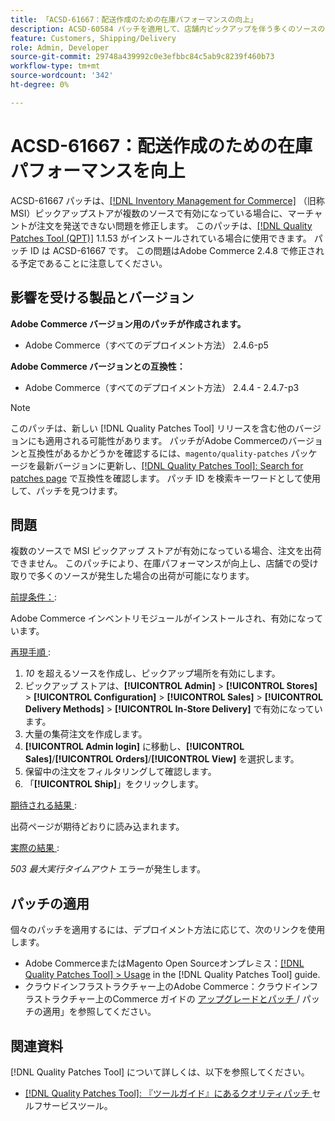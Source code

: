 ```yaml
---
title: 「ACSD-61667：配送作成のための在庫パフォーマンスの向上」
description: ACSD-60584 パッチを適用して、店舗内ピックアップを伴う多くのソースの場合に出荷を作成するための在庫パフォーマンスを向上させます。
feature: Customers, Shipping/Delivery
role: Admin, Developer
source-git-commit: 29748a439992c0e3efbbc84c5ab9c8239f460b73
workflow-type: tm+mt
source-wordcount: '342'
ht-degree: 0%

---
```


# ACSD-61667：配送作成のための在庫パフォーマンスを向上

ACSD-61667 パッチは、[[!DNL Inventory Management for Commerce]](https://experienceleague.adobe.com/en/docs/commerce-admin/inventory/introduction) （旧称 MSI）ピックアップストアが複数のソースで有効になっている場合に、マーチャントが注文を発送できない問題を修正します。 このパッチは、[[!DNL Quality Patches Tool (QPT)]](/help/tools/quality-patches-tool/quality-patches-tool-to-self-serve-quality-patches.md) 1.1.53 がインストールされている場合に使用できます。 パッチ ID は ACSD-61667 です。 この問題はAdobe Commerce 2.4.8 で修正される予定であることに注意してください。

## 影響を受ける製品とバージョン

**Adobe Commerce バージョン用のパッチが作成されます。**

* Adobe Commerce（すべてのデプロイメント方法） 2.4.6-p5

**Adobe Commerce バージョンとの互換性：**

* Adobe Commerce（すべてのデプロイメント方法） 2.4.4 - 2.4.7-p3

>[!NOTE]
>
>このパッチは、新しい [!DNL Quality Patches Tool] リリースを含む他のバージョンにも適用される可能性があります。 パッチがAdobe Commerceのバージョンと互換性があるかどうかを確認するには、`magento/quality-patches` パッケージを最新バージョンに更新し、[[!DNL Quality Patches Tool]: Search for patches page](https://experienceleague.adobe.com/tools/commerce-quality-patches/index.html) で互換性を確認します。 パッチ ID を検索キーワードとして使用して、パッチを見つけます。

## 問題

複数のソースで MSI ピックアップ ストアが有効になっている場合、注文を出荷できません。 このパッチにより、在庫パフォーマンスが向上し、店舗での受け取りで多くのソースが発生した場合の出荷が可能になります。

<u> 前提条件：</u>:

Adobe Commerce インベントリモジュールがインストールされ、有効になっています。

<u> 再現手順 </u>:

1. *10* を超えるソースを作成し、ピックアップ場所を有効にします。
1. ピックアップ ストアは、**[!UICONTROL Admin]** > **[!UICONTROL Stores]** > **[!UICONTROL Configuration]** > **[!UICONTROL Sales]** > **[!UICONTROL Delivery Methods]** > **[!UICONTROL In-Store Delivery]** で有効になっています。
1. 大量の集荷注文を作成します。
1. **[!UICONTROL Admin login]** に移動し、**[!UICONTROL Sales]**/**[!UICONTROL Orders]**/**[!UICONTROL View]** を選択します。
1. 保留中の注文をフィルタリングして確認します。
1. 「**[!UICONTROL Ship]**」をクリックします。

<u> 期待される結果 </u>:

出荷ページが期待どおりに読み込まれます。

<u> 実際の結果 </u>:

*503 最大実行タイムアウト* エラーが発生します。

## パッチの適用

個々のパッチを適用するには、デプロイメント方法に応じて、次のリンクを使用します。

* Adobe CommerceまたはMagento Open Sourceオンプレミス：[[!DNL Quality Patches Tool] > Usage](/help/tools/quality-patches-tool/usage.md) in the [!DNL Quality Patches Tool] guide.
* クラウドインフラストラクチャー上のAdobe Commerce：クラウドインフラストラクチャー上のCommerce ガイドの [ アップグレードとパッチ ](https://experienceleague.adobe.com/docs/commerce-cloud-service/user-guide/develop/upgrade/apply-patches.html)/ パッチの適用」を参照してください。

## 関連資料

[!DNL Quality Patches Tool] について詳しくは、以下を参照してください。

* [[!DNL Quality Patches Tool]: 『ツールガイド』にあるクオリティパッチ ](/help/tools/quality-patches-tool/quality-patches-tool-to-self-serve-quality-patches.md) セルフサービスツール。

